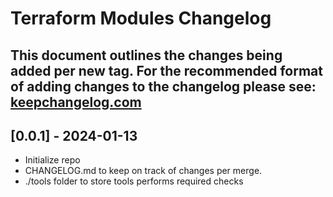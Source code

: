 # Terraform Modules Changelog

## This document outlines the changes being added per new tag. For the recommended format of adding changes to the changelog please see: [keepchangelog.com](https://keepachangelog.com/en/1.0.0/)

## [0.0.1] - 2024-01-13

* Initialize repo
* CHANGELOG.md to keep on track of changes per merge.
* ./tools folder to store tools performs required checks